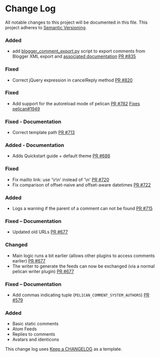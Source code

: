 # Change Log #
All notable changes to this project will be documented in this file.
This project adheres to [Semantic Versioning](http://semver.org/).
### Added
- add [blogger_comment_export.py](import/blogger_comment_export.py) script to export comments from Blogger XML export and [associated documentation](docs/import.md) [PR #835](https://github.com/getpelican/pelican-plugins/pull/835)
### Fixed
- Correct jQuery expression in cancelReply method  [PR #820](https://github.com/getpelican/pelican-plugins/pull/820)
### Fixed
- Add support for the autoreload mode of pelican [PR #782](https://github.com/getpelican/pelican-plugins/pull/782) [Fixes pelican#1949](https://github.com/getpelican/pelican/issues/1949)
### Fixed - Documentation
- Correct template path [PR #713](https://github.com/getpelican/pelican-plugins/pull/713)

### Added - Documentation
- Adds Quickstart guide + default theme [PR #686](https://github.com/getpelican/pelican-plugins/pull/686)

### Fixed
- Fix mailto link: use '\r\n' instead of '\n' [PR #720](https://github.com/getpelican/pelican-plugins/pull/720)
- Fix comparison of offset-naive and offset-aware datetimes [PR #722](https://github.com/getpelican/pelican-plugins/pull/722)

### Added
- Logs a warning if the parent of a comment can not be found [PR #715](https://github.com/getpelican/pelican-plugins/pull/715)
### Fixed – Documentation
- Updated old URLs [PR #677](https://github.com/getpelican/pelican-plugins/pull/677)

### Changed
- Main logic runs a bit earlier (allows other plugins to access comments earlier)  [PR #677](https://github.com/getpelican/pelican-plugins/pull/677)
- The writer to generate the feeds can now be exchanged (via a normal pelican writer plugin) [PR #677](https://github.com/getpelican/pelican-plugins/pull/677)
### Fixed – Documentation
- Add commas indicating tuple (`PELICAN_COMMENT_SYSTEM_AUTHORS`) [PR #579](https://github.com/getpelican/pelican-plugins/pull/579)
### Added
- Basic static comments
- Atom Feeds
- Replies to comments
- Avatars and identicons


This change log uses [Keep a CHANGELOG](http://keepachangelog.com/) as a template.

